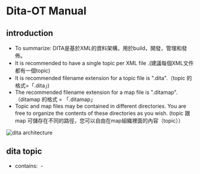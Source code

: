 # Dita-OT Manual

## introduction 
- To summarize: DITA是基於XML的資料架構，用於build，開發，管理和發佈。
- It is recommended to have a single topic per XML file .(建議每個XML文件都有一個topic)
- It is recommended filename extension for a topic file is ".dita".（topic 的格式=「.dita」)
- The recommended filename extension for a map file is ".ditamap". （ditamap 的格式 = 「.ditamap」
- Topic and map files may be contained in different directories. You are free to organize the contents of these directories as you wish. (topic 跟 map 可儲存在不同的路徑，您可以自由在map組織裡面的內容（topic））

![dita architecture](https://github.com/weily10/projects/blob/master/dita-ot/images/Screen%20Shot%202018-05-02%20at%2018.11.01.png)


## dita topic

- contains:
  - <title> element (文件名稱）
  - An optional \<shortdesc\> or \<abstract\> element (描述).
  - \<body\> element （content都要寫在裡面）
  - optional \<related-links\> element (資料來源）
  
#### Example:
```html
<topic id="docbook_or_dita">
  <title>DITA or DocBook?</title>

  <shortdesc>Both DITA and DocBook are both mature, feature rich, document types,
  so which one to choose?</shortdesc>

  <body>
    <p>DocBook 5 is a mature document type. It is well-documented (DocBook:
    The Definitive Guide, DocBook XSL: The Complete Guide), featuring decent
    XSL stylesheets allowing conversion to a variety of formats, based on the
    best schema technologies: RELAX NG and Schematron.</p>

    <p>DITA concepts (topics, maps, specialization, etc) have an immediate
    appeal to the technical writer, making this document type more attractive
    than DocBook. However the DocBook vocabulary is comprehensive and very
    well thought out. So choose DITA if its technical vocabulary is
    sufficiently expressive for your needs or if, anyway, you intend to
    specialize DITA.</p>
  </body>

  <related-links>
    <link format="html" href="http://www.docbook.org/" scope="external">
      <linktext>DocBook 5</linktext>
    </link>

    <link format="html"
          href="http://www.oasis-open.org/committees/tc_home.php?wg_abbrev=dita"
          scope="external">
      <linktext>DITA</linktext>
    </link>
  </related-links>
</topic>
```

## most used block elements
### paragraph and list

- paragraph is represented by \<p\> tag (一段）.
- preformatted paragraph is represented by \<pre\> element(預先格式化的一段）.
- itemized list is represented by \<ul\> and it contains \<li\> elements.(無序list)
- ordered list is represented by \<ol\> element.(有序list)
- A variable list is represented by the \<dl\> element. Unlike HTML's \<dl\>, the \<dt\>(term being defined) and the \<dd\> (term definition) elements must be wrapped in a \<dlentry\>  element.(變量list)

#### Example:

```html
<ul>
  <li>First item.
    <p>Continuation paragraph.</p>
  </li>

  <li>Second item. This item contains an ordered list.
    <ol>
      <li>First do this.</li>
      <li>Then do that.</li>
      <li>Finally do this.</li>
    </ol>
  </li>

  <li>Third item. This item contains a variable list.
    <dl>
      <dlentry>
        <dt>Term #1</dt>
        <dd>Definition of term #1.</dd>
      </dlentry>

      <dlentry>
        <dt>Term #2</dt>
        <dd>Definition of term #2.</dd>
      </dlentry>
    </dl>
  </li>
</ul>
```
### sections
\<section\> element has always a \<title\> with it. (區塊）

#### Example:

```html
<section>
  <title>The customary “hello word” program in Tcl/Tk</title>

  <pre frame="all">button .hello -text "Hello, World!" -command { exit }
       pack .hello</pre>
</section>
```
## specialized topic types
The \<topic\> element is the most generic topic type. There are four more specialized topic types: \<concept\> Opens in new window, \<task\> Opens in new window, \<reference\> Opens in new window, \<glossentry\> Opens in new window. When appropriate, use a specialized topic type rather than a plain \<topic\>.
### \<concept\> element
- Create a \<concept\> element when you need to provide your reader with background information which must be absorbed in order to understand the rest of the document.（要寫重點的時候）

#### Example: 
```html
<concept id="what_is_a_cache">
  <title>What is a cache?</title>

  <shortdesc>Everything you'll ever need to know about
  <term>cache</term>s.</shortdesc>

  <conbody>
    <p>In computer science, a cache is a temporary storage area where
    frequently accessed data can be stored for rapid access.</p>
  </conbody>

  <related-links>
    <link format="html" href="http://en.wikipedia.org/wiki/Cache"
          scope="external">
      <linktext>Wikipedia definition of a cache</linktext>
    </link>
  </related-links>
</concept>
```
### \<task\> element

Create a \<task\> element when you need to explain step by step which procedure is to be followed in order to
accomplish a given task. （要寫一步步的流程）

#### Example:
```html
<task id="install_emacs">
 <title>Installing GNU Emacs</title>
 <taskbody>
 <prereq>Windows NT 4.0 or any subsequent version of Windows. 5Mb of free
 disk space.</prereq>
 <steps>
 <step>
 <cmd>Unzip the distribution anywhere.</cmd>
 <info>We recommend to use the free, open source, <xref format="html"
 href="http://www.info-zip.org/" scope="external">Info-ZIP</xref>
 utility to do so.</info>
 <stepxmp><screen>C:\&gt; unzip emacs-21.3-bin-i386.zip</screen></stepxmp>
 <stepresult><p>Doing this will create an
 <filepath>emacs-21.3</filepath> directory.</p></stepresult>
 </step>
 <step>
 <cmd>Go to the bin subdirectory.</cmd>
  <stepxmp><screen>C:\&gt; cd emacs-21.3\bin</screen></stepxmp>
 </step>
 <step>
 <cmd>Run <cmdname>addpm</cmdname>.</cmd>
 <stepxmp><screen>C:\emacs-21.3\bin&gt; addpm</screen></stepxmp>
 <stepresult>A confirmation dialog box is displayed.<fig>
 <image href="confirm_install_emacs.png"/>
 </fig></stepresult>
 </step>
 <step>
 <cmd>Click <uicontrol>OK</uicontrol> to confirm.</cmd>
 </step>
 </steps>
 </taskbody>
</task>
```

### \<reference\> element
Create a \<reference\> element when you need to add an entry to a reference manual. The \<reference\>
element is typically used to document a command or a function. （您需要在參考手冊中添加一個條目）

#### Example:

```html
<reference id="pwd_command">
 <title>The <cmdname>pwd</cmdname> command</title>
 <refbody>
 <refsyn><cmdname>pwd</cmdname></refsyn>
 <section><title>DESCRIPTION</title><p>Print the full filename of the
 current working directory.</p><note>Your shell may have its own version of
 <cmdname>pwd</cmdname>, which usually supersedes the version described
 here.</note></section>
 <section><title>AUTHOR</title><p>Written by John Doe. </p></section>
 </refbody>
 <related-links>
 <link format="html" href="http://www.manpagez.com/man/3/getcwd/"
 scope="external">
 <linktext><cmdname>getcwd</cmdname>(3)</linktext>
 </link>
 </related-links>
</reference>
```

### \<glossentry\> element
Create a \<glossentry\> element when you need to add entry to a glossary.（當你需要添加條目到詞彙表）

#### Example:

 ``` html
<glossgroup id="sample_glossary">
 <title>Sample glossary</title>
 <glossentry id="ajax">
 <glossterm>AJAX</glossterm>
 <glossdef><b>A</b>synchronous <b>Ja</b>vaScript and <b>X</b>ML. Web
 development techniques used on the client-side to create interactive web
 applications.</glossdef>
 </glossentry>
 <glossentry id="dhtml">
 <glossterm>DHTML</glossterm>
 <glossdef><b>D</b>ynamic <b>HTML</b>. Web development techniques used on
 the client-side to create interactive web sites.</glossdef>
 </glossentry>
 <glossentry id="javascript">
 <glossterm>JavaScript</glossterm>
 <glossdef>JavaScript is an object-oriented scripting language supported by
 all major web browsers. It allows the development of interactive web sites
 and web applications.</glossdef>
 <related-links>
 <link format="html" href="https://developer.mozilla.org/en/JavaScript"
 scope="external">
 <linktext>Mozilla's Official Documentation on JavaScript</linktext>
 </link>
 </related-links>
 </glossentry>
</glossgroup>
```

### Tables
- two kinds: \<simpletable\> for DITA and \<table\>(Docbook table).
- contains: optional \<sthead\> and \<strow\> elements. Both row elements, \<sthead\> and \<strow\>, contain \<stentry\> cell elements.
#### Example
```html
<table>
  <title>Sample CALS table</title>

  <tgroup cols="3">
    <colspec colwidth="1*"/>
    <colspec colwidth="2*"/>
    <colspec colwidth="3*"/>

    <thead>
      <row>
        <entry align="center">A</entry>
        <entry align="center">B</entry>
        <entry align="center">C</entry>
      </row>
    </thead>

    <tbody>
      <row>
        <entry>A,1</entry>
        <entry>B,1</entry>
        <entry>C,1</entry>
      </row>

      <row>
        <entry>A,2</entry>
        <entry>B,2</entry>
        <entry>C,2</entry>
      </row>
    </tbody>
  </tgroup>
</table>
```
## ditamaps
### \<map\> element:
- contain:
  - A \<title\> child element.
  - A \<topicmeta\> where you can specify the author of the document, the date of publication, etc. （您可以指定文檔的作者，發布日期，等等）
  - A hierarchy of \<topicref\> elements.（\<topicref\> elements的階層）
   
####  Example
 ```html
  <topicref href="topic.dita">
  <topicref href="topic_structure.dita">
    <topicref href="samples/sample_topic.dita"/>
  </topicref>
  <topicref href="block_elements.dita"/>
  <topicref href="inline_elements.dita"/>
  <topicref href="link_elements.dita"/>
</topicref>
```
#### the toc attribute

Specifying attribute toc="no" for a <topicref> element prevents it from appearing in the generated Table of Contents.（是否顯示在目錄） 
  
#### Example 
  
  ```html
  <topicref href="topic_structure.dita">
      <topicref href="samples/sample_topic.dita" toc="no"/>
    </topicref>
  ```
### the \<bookmap\> element

- A \<bookmap\> Opens in new window element is just a more elaborate form of \<map\> . We recommend using a \<bookmap\> for anything more complex than an article(編輯比文章更複雜在用）.
- contains: 
  * A \<booktitle\> element
  * A \<bookmeta\> element that contains richer information than \<topicmeta\>. （跟topicmeta一樣，但有更多資訊）
  * Specialization of \<topicref\>: \<part\> （部分）, \<chapter\>（章節） and \<appendix\> （附錄）. (分成比較詳細的tag）
- The hierarchy of references to topic elements which makes up the body of the document may be preceded by a \<frontmatter\> element and followed by a \<backmatter\> element.
- These wrapper elements can contain references to actual, hand-written, topics: bookabstract, \<preface\>, \<dedication\>, \<colophon\>, etc.
- However the most common use of \<frontmatter\> and \<backmatter\> is to contain the following, empty placeholder elements: \<toc\>, \<figurelist\> , \<tablelist\>, \<indexlist\> . These placeholders instructs the DITA processing software to automatically generate: a Table of Contents, a List of Figures, a List of Tables, an Index.（指定文件裡面的元素，可以用frontmatter，像是表格，圖片等等）

#### Example

```html
<bookmap>
  <booktitle>
    <mainbooktitle>DITA for the Impatient</mainbooktitle>
  </booktitle>

  <bookmeta>
    <authorinformation>
      <personinfo>...</personinfo>
      <organizationinfo>...</organizationinfo>
    </authorinformation>
    <critdates>
      <created date="October 7, 2009"/>
    </critdates>
  </bookmeta>

  <frontmatter>
    <booklists>
      <toc/>
      <figurelist/>
      <tablelist/>
    </booklists>
  </frontmatter>

  <chapter href="introduction.dita"/>
  <chapter href="topics_and_maps.dita"/>
  <chapter href="topic.dita">
    <topicref href="topic_structure.dita">
      <topicref href="samples/sample_topic.dita" toc="no"/>
    </topicref>
    <topicref href="block_elements.dita"/>
    <topicref href="inline_elements.dita"/>
    <topicref href="link_elements.dita"/>
  </chapter>
  .
  .
  .
  <chapter navtitle="Topic maps">
    <topicref href="map.dita"/>
    <topicref href="bookmap.dita"/>
  </chapter>
  <chapter href="conclusion.dita"/>
</bookmap>
```
  

